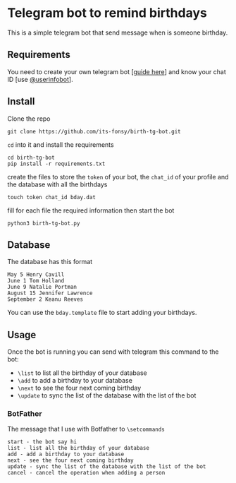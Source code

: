 # Telegram bot to remind birthdays
This is a simple telegram bot that send message when is someone birthday.

## Requirements
You need to create your own telegram bot
[[guide here](https://core.telegram.org/bots#3-how-do-i-create-a-bot)]
and know your chat ID [use [@userinfobot](https://telegram.me/userinfobot)].

## Install
Clone the repo
	
	git clone https://github.com/its-fonsy/birth-tg-bot.git

`cd` into it and install the requirements

	cd birth-tg-bot
	pip install -r requirements.txt

create the files to store the `token` of your bot, the `chat_id` of your profile and
the database with all the birthdays

	touch token chat_id bday.dat

fill for each file the required information then start the bot

	python3 birth-tg-bot.py

## Database
The database has this format

	May 5 Henry Cavill
	June 1 Tom Holland
	June 9 Natalie Portman
	August 15 Jennifer Lawrence
	September 2 Keanu Reeves

You can use the `bday.template` file to start adding your birthdays.

## Usage
Once the bot is running you can send with telegram this command to the bot:

- `\list` to list all the birthday of your database
- `\add` to add a birthday to your database
- `\next` to see the four next coming birthday
- `\update` to sync the list of the database with the list of the bot

### BotFather
The message that I use with Botfather to `\setcommands`

```
start - the bot say hi
list - list all the birthday of your database
add - add a birthday to your database
next - see the four next coming birthday
update - sync the list of the database with the list of the bot
cancel - cancel the operation when adding a person
```
